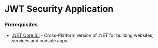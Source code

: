 # JWT Security Application

### Prerequisites

- [.NET Core 3.1](https://dotnet.microsoft.com/download/dotnet-core/3.1) - Cross-Platform version of .NET for building websites, services and console apps.
